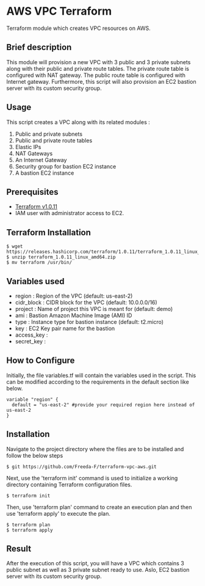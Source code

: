# AWS VPC Terraform

Terraform module which creates VPC resources on AWS.

## Brief description

This module will provision a new VPC with 3 public and 3 private subnets along with their public and private route tables. The private route table is configured with NAT gateway. The public route table is configured with Internet gateway. Furthermore, this script will also provision an EC2 bastion server with its custom security group.

## Usage

This script creates a VPC along with its related modules :
1. Public and private subnets
2. Public and private route tables
3. Elastic IPs
4. NAT Gateways
5. An Internet Gateway
6. Security group for bastion EC2 instance
7. A bastion EC2 instance

## Prerequisites

- [Terraform v1.0.11](https://www.terraform.io/downloads.html)
- IAM user with administrator access to EC2.

## Terraform Installation

```
$ wget https://releases.hashicorp.com/terraform/1.0.11/terraform_1.0.11_linux_amd64.zip
$ unzip terraform_1.0.11_linux_amd64.zip
$ mv terraform /usr/bin/
```
## Variables used 

- region : Region of the VPC (default: us-east-2)
- cidr_block : CIDR block for the VPC (default: 10.0.0.0/16)
- project : Name of project this VPC is meant for (default: demo)
- ami : Bastion Amazon Machine Image (AMI) ID
- type : Instance type for bastion instance (default: t2.micro)
- key : EC2 Key pair name for the bastion
- access_key :
- secret_key :

## How to Configure

Initially, the file variables.tf will contain the variables used in the script. This can be modified according to the requirements in the default section like below.
```
variable "region" {
  default = "us-east-2" #provide your required region here instead of us-east-2
}
```

## Installation

Navigate to the project directory where the files are to be installed and follow the below steps

```
$ git https://github.com/Freeda-F/terraform-vpc-aws.git
```
Next, use the 'terraform init' command is used to initialize a working directory containing Terraform configuration files.
```
$ terraform init
```
Then, use 'terraform plan' command to create an execution plan and then use 'terraform apply' to execute the plan. 
```
$ terraform plan
$ terraform apply
```

## Result

After the execution of this script, you will have a VPC which contains 3 public subnet as well as 3 private subnet ready to use. Aslo, EC2 bastion server with its custom security group.
